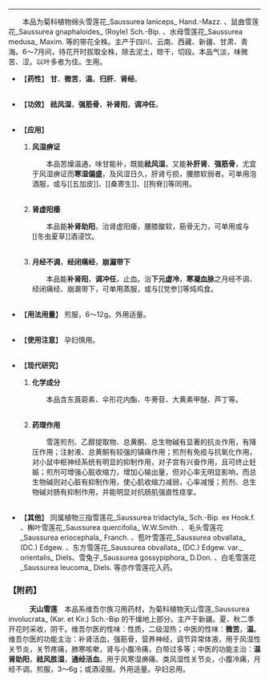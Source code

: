 ---
&emsp;&emsp;本品为菊科植物绵头雪莲花_Saussurea laniceps_ Hand.-Mazz. 、鼠曲雪莲花_Saussurea gnaphaloides_ (Royle) Sch.-Bip. 、水母雪莲花_Saussurea medusa_ Maxim. 等的带花全株。主产于四川、云南、西藏、新疆、甘肃、青海。6～7月间，待花开时拔取全株，除去泥土，晾干，切段。本品气淡，味微苦、涩。以叶多者为佳。生用。

- 【**药性**】
	**甘**、**微苦**，**温**。**归肝**、**肾经**。<br></br>

- 【**功效**】
	**祛风湿**，**强筋骨**，**补肾阳**，**调冲任**。<br></br>

- 【**应用**】
	1. **风湿痹证**
		
		&emsp;&emsp;本品苦燥温通，味甘能补，既能**祛风湿**，又能**补肝肾**、**强筋骨**，尤宜于风湿痹证而**寒湿偏盛**，及风湿日久，肝肾亏损，腰膝软弱者。可单用泡酒服，或与[[五加皮]]、[[桑寄生]]、[[狗脊]]等同用。<br></br>
	
	2. **肾虚阳痿**
		
		&emsp;&emsp;本品能**补肾助阳**，治肾虚阳痿，腰膝酸软，筋骨无力，可单用或与[[冬虫夏草]]酒浸饮。<br></br>
	
	3. **月经不调**，**经闭痛经**，**崩漏带下**
		
		&emsp;&emsp;本品能**补肾阳**，**调冲任**，止血。治**下元虚冷**，**寒凝血脉**之月经不调、经闭痛经、崩漏带下，可单用蒸服，或与[[党参]]等炖鸡食。<br></br>

- 【**用法用量**】
	煎服，6～12g。外用适量。<br></br>

- 【**使用注意**】
	孕妇慎用。<br></br>

- 【**现代研究**】
	1. **化学成分**
		
		&emsp;&emsp;本品含东莨菪素<dfn>、</dfn>伞形花内酯<dfn>、</dfn>牛蒡苷<dfn>、</dfn>大黄素甲醚<dfn>、</dfn>芦丁等。<br></br>
	
	2. **药理作用**
		
		&emsp;&emsp;雪莲煎剂、乙醇提取物、总黄酮、总生物碱有显著的抗炎作用，有降压作用；注射液、总黄酮有较强的镇痛作用；煎剂有免疫与抗氧化作用，对小鼠中枢神经系统有明显的抑制作用，对子宫有兴奋作用，且可终止妊娠；煎剂可增强心脏收缩力，增加心输出量，但对心率无明显影响，而总生物碱则对心脏有抑制作用，使心肌收缩力减弱，心率减慢；煎剂、总生物碱对肠有抑制作用，并能明显对抗肠肌强直性痉挛。<br></br>

- 【**其他**】
	同属植物三指雪莲花_Saussurea tridactyla_ Sch.-Bip. ex Hook.f. 、槲叶雪莲花_Saussurea quercifolia_ W.W.Smith. 、毛头雪莲花_Saussurea eriocephala_ Franch. 、苞叶雪莲花_Saussurea obvallata_ (DC.) Edgew. 、东方雪莲花_Saussurea obvallata_ (DC.) Edgew. var._ orientalis_ Diels、雪兔子_Saussurea gossypiphora_ D.Don. 、白毛雪莲花_Saussurea leucoma_ Diels. 等亦作雪莲花入药。
### 【附药】

&emsp;&emsp;&emsp;**天山雪莲**&emsp;本品系维吾尔族习用药材，为菊科植物天山雪莲_Saussurea involucrata_ (Kar. et Kir.) Sch.-Bip 的干燥地上部分。主产于新疆。夏、秋二季开花时采收，阴干。维吾尔医的性味：性质，二级湿热；中医的性味：**微苦**，**温**。维吾尔医的功能主治：补肾活血，强筋骨，营养神经，调节异常体液，用于风湿性关节炎，关节疼痛，肺寒咳嗽，肾与小腹冷痛，白带过多等；中医的功能主治：**温肾助阳**，**祛风胜湿**，**通经活血**。用于风寒湿痹痛、类风湿性关节炎，小腹冷痛，月经不调。煎服，3～6g；或酒浸服。外用适量。孕妇忌用。